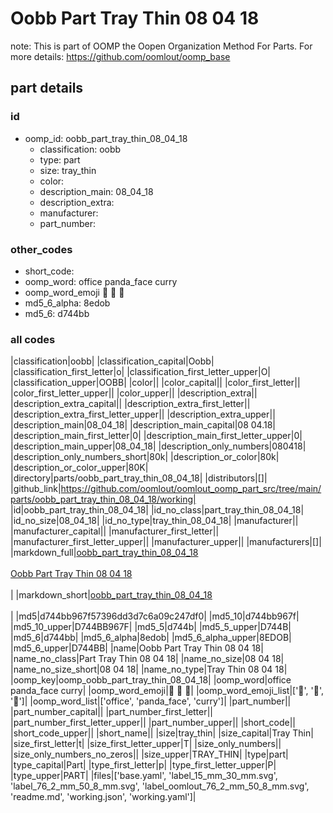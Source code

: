 # Oobb Part Tray Thin 08 04 18  

note: This is part of OOMP the Oopen Organization Method For Parts. For more details: https://github.com/oomlout/oomp_base

##  part details





### id
* oomp_id: oobb_part_tray_thin_08_04_18
  * classification: oobb
  * type: part
  * size: tray_thin
  * color: 
  * description_main: 08_04_18
  * description_extra: 
  * manufacturer: 
  * part_number: 

### other_codes
* short_code: 
* oomp_word: office panda_face curry
* oomp_word_emoji :office: :panda_face: :curry:
* md5_6_alpha: 8edob
* md5_6: d744bb

### all codes 
|classification|oobb|
|classification_capital|Oobb|
|classification_first_letter|o|
|classification_first_letter_upper|O|
|classification_upper|OOBB|
|color||
|color_capital||
|color_first_letter||
|color_first_letter_upper||
|color_upper||
|description_extra||
|description_extra_capital||
|description_extra_first_letter||
|description_extra_first_letter_upper||
|description_extra_upper||
|description_main|08_04_18|
|description_main_capital|08 04.18|
|description_main_first_letter|0|
|description_main_first_letter_upper|0|
|description_main_upper|08_04_18|
|description_only_numbers|080418|
|description_only_numbers_short|80k|
|description_or_color|80k|
|description_or_color_upper|80K|
|directory|parts/oobb_part_tray_thin_08_04_18|
|distributors|[]|
|github_link|https://github.com/oomlout/oomlout_oomp_part_src/tree/main/parts/oobb_part_tray_thin_08_04_18/working|
|id|oobb_part_tray_thin_08_04_18|
|id_no_class|part_tray_thin_08_04_18|
|id_no_size|08_04_18|
|id_no_type|tray_thin_08_04_18|
|manufacturer||
|manufacturer_capital||
|manufacturer_first_letter||
|manufacturer_first_letter_upper||
|manufacturer_upper||
|manufacturers|[]|
|markdown_full|[oobb_part_tray_thin_08_04_18](https://github.com/oomlout/oomlout_oomp_part_src/tree/main/parts/oobb_part_tray_thin_08_04_18/working)<br>[](https://github.com/oomlout/oomlout_oomp_part_src/tree/main/parts/oobb_part_tray_thin_08_04_18/working)<br>[Oobb Part Tray Thin 08 04 18](https://github.com/oomlout/oomlout_oomp_part_src/tree/main/parts/oobb_part_tray_thin_08_04_18/working)<br><br>|
|markdown_short|[oobb_part_tray_thin_08_04_18](https://github.com/oomlout/oomlout_oomp_part_src/tree/main/parts/oobb_part_tray_thin_08_04_18/working)<br><br>|
|md5|d744bb967f57396dd3d7c6a09c247df0|
|md5_10|d744bb967f|
|md5_10_upper|D744BB967F|
|md5_5|d744b|
|md5_5_upper|D744B|
|md5_6|d744bb|
|md5_6_alpha|8edob|
|md5_6_alpha_upper|8EDOB|
|md5_6_upper|D744BB|
|name|Oobb Part Tray Thin 08 04 18|
|name_no_class|Part Tray Thin 08 04 18|
|name_no_size|08 04 18|
|name_no_size_short|08 04 18|
|name_no_type|Tray Thin 08 04 18|
|oomp_key|oomp_oobb_part_tray_thin_08_04_18|
|oomp_word|office panda_face curry|
|oomp_word_emoji|:office: :panda_face: :curry:|
|oomp_word_emoji_list|[':office:', ':panda_face:', ':curry:']|
|oomp_word_list|['office', 'panda_face', 'curry']|
|part_number||
|part_number_capital||
|part_number_first_letter||
|part_number_first_letter_upper||
|part_number_upper||
|short_code||
|short_code_upper||
|short_name||
|size|tray_thin|
|size_capital|Tray Thin|
|size_first_letter|t|
|size_first_letter_upper|T|
|size_only_numbers||
|size_only_numbers_no_zeros||
|size_upper|TRAY_THIN|
|type|part|
|type_capital|Part|
|type_first_letter|p|
|type_first_letter_upper|P|
|type_upper|PART|
|files|['base.yaml', 'label_15_mm_30_mm.svg', 'label_76_2_mm_50_8_mm.svg', 'label_oomlout_76_2_mm_50_8_mm.svg', 'readme.md', 'working.json', 'working.yaml']|
